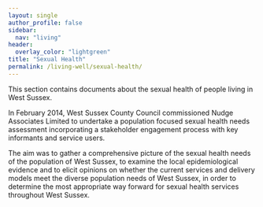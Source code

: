 ```yaml
---
layout: single
author_profile: false
sidebar:
  nav: "living"
header:
  overlay_color: "lightgreen"
title: "Sexual Health"
permalink: /living-well/sexual-health/
---
```


This section contains documents about the sexual health of people living in West Sussex.

In February 2014, West Sussex County Council commissioned Nudge Associates Limited to undertake a population focused sexual health needs assessment incorporating a stakeholder engagement process with key informants and service users.

The aim was to gather a comprehensive picture of the sexual health needs of the population of West Sussex, to examine the local epidemiological evidence and to elicit opinions on whether the current services and delivery models meet the diverse population needs of West Sussex, in order to determine the most appropriate way forward for sexual health services throughout West Sussex.